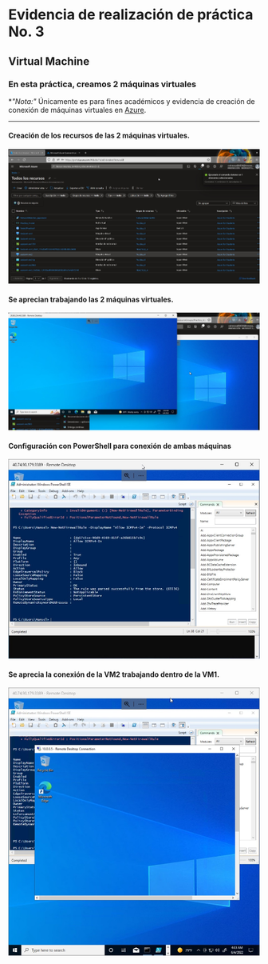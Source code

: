 # Evidencia de realización de práctica No. 3
## Virtual Machine
### En esta práctica, creamos 2 máquinas virtuales
**"*Nota:"**
Únicamente es para fines académicos y evidencia de creación de conexión de máquinas virtuales en [Azure](https://azure.microsoft.com/en-us/).
______________________

#### Creación de los recursos de las 2 máquinas virtuales.

![](https://github.com/Hnslmnts/Practica_3_VirtualMachine/blob/main/screenshots/1.jpg)

#### Se aprecian trabajando las 2 máquinas virtuales.

![](https://github.com/Hnslmnts/Practica_3_VirtualMachine/blob/main/screenshots/2.jpg)

#### Configuración con PowerShell para conexión de ambas máquinas 
![](https://github.com/Hnslmnts/Practica_3_VirtualMachine/blob/main/screenshots/3.jpg)

#### Se aprecia la conexión de la VM2 trabajando dentro de la VM1. 
![](https://github.com/Hnslmnts/Practica_3_VirtualMachine/blob/main/screenshots/4.jpg)
